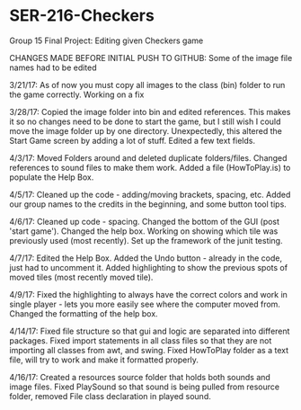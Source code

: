 # SER-216-Checkers
Group 15 Final Project: Editing given Checkers game

CHANGES MADE BEFORE INITIAL PUSH TO GITHUB: Some of the image file names had to be edited

3/21/17: As of now you must copy all images to the class (bin) folder to run the game correctly. Working on a fix

3/28/17: Copied the image folder into bin and edited references. This makes it so no changes need to be done to start the game, but I still wish I could move the image folder up by one directory. Unexpectedly, this altered the Start Game screen by adding a lot of stuff. Edited a few text fields.

4/3/17: Moved Folders around and deleted duplicate folders/files. Changed references to sound files to make them work. Added a file (HowToPlay.is) to populate the Help Box.

4/5/17: Cleaned up the code - adding/moving brackets, spacing,  etc. Added our group names to the credits in the beginning, and some button tool tips.

4/6/17: Cleaned up code - spacing. Changed the bottom of the GUI (post 'start game'). Changed the help box. Working on showing which tile was previously used (most recently). Set up the framework of the junit testing.

4/7/17: Edited the Help Box. Added the Undo button - already in the code, just had to uncomment it. Added highlighting to show the previous spots of moved tiles (most recently moved tile).

4/9/17: Fixed the highlighting to always have the correct colors and work in single player - lets you more easily see where the computer moved from. Changed the formatting of the help box.

4/14/17: Fixed file structure so that gui and logic are separated into different packages. Fixed import statements in all class files so that they are not importing all classes from awt, and swing. Fixed HowToPlay folder as a text file, will try to work and make it formatted properly.

4/16/17: Created a resources source folder that holds both sounds and image files. Fixed PlaySound so that sound is being pulled from resource folder, removed File class declaration in played sound.